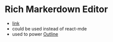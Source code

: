 # Rich Markerdown Editor

- [link](https://github.com/outline/rich-markdown-editor)
- could be used instead of react-mde 
- used to power [Outline](https://www.getoutline.com/)